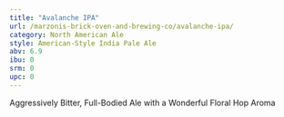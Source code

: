 ```yaml
---
title: "Avalanche IPA"
url: /marzonis-brick-oven-and-brewing-co/avalanche-ipa/
category: North American Ale
style: American-Style India Pale Ale
abv: 6.9
ibu: 0
srm: 0
upc: 0
---
```

Aggressively Bitter, Full-Bodied Ale with a Wonderful Floral Hop Aroma
